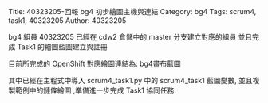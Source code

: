Title: 40323205-回報 bg4 初步繪圖主機與連結
Category: bg4
Tags: scrum4, task1, 40323205
Author: 40323205

bg4 組員 40323205 已經在 cdw2 倉儲中的 master 分支建立對應的組員 並且完成 Task1 的繪圖藍圖建立與註冊

<!-- PELICAN_END_SUMMARY -->

目前所完成的 OpenShift 對應繪圖連結為: <a href="http://cdw2bg4-40323201.rhcloud.com/bg4/taskbg4">bg4畫布藍圖</a>

其中已經在主程式中導入 scrum4_task1.py 中的 scrum4_task1 藍圖變數, 並且複製範例中的鏈條繪圖 ,準備進一步完成 Task1 協同任務.
